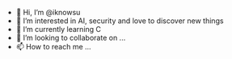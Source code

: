- 👋 Hi, I’m @iknowsu
- 👀 I’m interested in AI, security and love to discover new things
- 🌱 I’m currently learning C
- 💞️ I’m looking to collaborate on ...
- 📫 How to reach me ...
